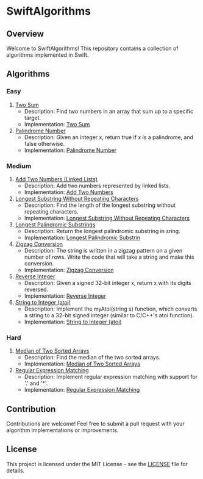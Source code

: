 # SwiftAlgorithms

## Overview

Welcome to SwiftAlgorithms! This repository contains a collection of algorithms implemented in Swift.

## Algorithms

### Easy
1. [Two Sum](./Easy/Two%20Sum)
   - Description: Find two numbers in an array that sum up to a specific target.
   - Implementation: [Two Sum](./Easy/Two%20Sum/TwoSum.swift)
2. [Palindrome Number](./Easy/Palindrome%20Number)
   - Description: Given an integer x, return true if x is a palindrome, and false otherwise.
   - Implementation: [Palindrome Number](./Easy/Palindrome%20Number/PalindromeNumber.swift)

### Medium
1. [Add Two Numbers (Linked Lists)](./Medium/Add%20Two%20Numbers)
   - Description: Add two numbers represented by linked lists.
   - Implementation: [Add Two Numbers](./Medium/Add%20Two%20Numbers/AddTwoNumbers.swift)
2. [Longest Substring Without Repeating Characters](./Medium/Longest%20Substring%20Without%20Repeating%20Characters)
   - Description: Find the length of the longest substring without repeating characters.
   - Implementation: [Longest Substring Without Repeating Characters](./Medium/Longest%20Substring%20Without%20Repeating%20Characters/LongestSubstringWithoutRepeatingCharacters.swift)
3. [Longest Palindromic Substrings](./Medium/Longest%20Palindromic%20Substring)
   - Description: Return the longest palindromic substring in sring.
   - Implementation: [Longest Palindromic Substrin](./Medium/Longest%20Palindromic%20Substring/LongestPalindromicSubstrin.swift) 
4. [Zigzag Conversion](./Medium/Zigzag%20Conversion)
   - Description: The string is written in a zigzag pattern on a given number of rows. Write the code that will take a string and make this conversion.
   - Implementation: [Zigzag Conversion](./Medium/Zigzag%20Conversion/ZigzagConversion.swift) 
5. [Reverse Integer](./Medium/Reverse%20Integer)
   - Description: Given a signed 32-bit integer x, return x with its digits reversed.
   - Implementation: [Reverse Integer](./Medium/Reverse%20Integer/ReverseInteger.swift) 
6. [String to Integer (atoi)](./Medium/String%20to%20Integer%20(atoi))
   - Description: Implement the myAtoi(string s) function, which converts a string to a 32-bit signed integer (similar to C/C++'s atoi function).
   - Implementation: [String to Integer (atoi)](./Medium/String%20to%20Integer%20(atoi)/Atoi.swift) 

### Hard
1. [Median of Two Sorted Arrays](./Hard/Median%20of%20Two%20Sorted%20Arrays)
   - Description: Find the median of the two sorted arrays.
   - Implementation: [Median of Two Sorted Arrays](./Hard/Median%20of%20Two%20Sorted%20Arrays/MedianofTwoSortedArrays.swift)
2. [Regular Expression Matching](./Hard/Regular%20Expression%20Matching)
   - Description: Implement regular expression matching with support for '.' and '*'.
   - Implementation: [Regular Expression Matching](./Hard/Regular%20Expression%20Matching/RegularExpressionMatching.swift)

## Contribution

Contributions are welcome! Feel free to submit a pull request with your algorithm implementations or improvements.

## License

This project is licensed under the MIT License - see the [LICENSE](./LICENSE) file for details.